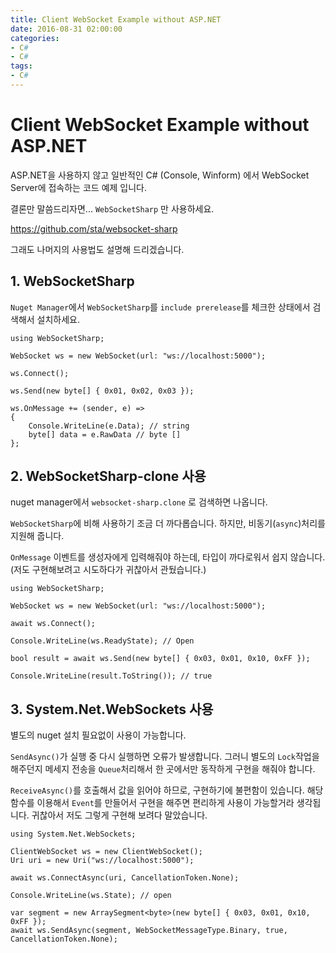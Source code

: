 ```yaml
---
title: Client WebSocket Example without ASP.NET
date: 2016-08-31 02:00:00
categories:
- C#
- C#
tags:
- C#
---
```


# Client WebSocket Example without ASP.NET

ASP.NET을 사용하지 않고 일반적인 C# (Console, Winform) 에서 WebSocket Server에 접속하는 코드 예제 입니다.

결론만 말씀드리자면... `WebSocketSharp` 만 사용하세요.

<https://github.com/sta/websocket-sharp>

그래도 나머지의 사용법도 설명해 드리겠습니다.

## 1. WebSocketSharp

`Nuget Manager`에서 `WebSocketSharp`를 `include prerelease`를 체크한 상태에서 검색해서 설치하세요.

```CSharp
using WebSocketSharp;

WebSocket ws = new WebSocket(url: "ws://localhost:5000");

ws.Connect();

ws.Send(new byte[] { 0x01, 0x02, 0x03 });

ws.OnMessage += (sender, e) =>
{
    Console.WriteLine(e.Data); // string
    byte[] data = e.RawData // byte []
};
```

## 2. WebSocketSharp-clone 사용

nuget manager에서 `websocket-sharp.clone` 로 검색하면 나옵니다.

`WebSocketSharp`에 비해 사용하기 조금 더 까다롭습니다.
하지만, 비동기(`async`)처리를 지원해 줍니다.

`OnMessage` 이벤트를 생성자에게 입력해줘야 하는데, 타입이 까다로워서 쉽지 않습니다.
(저도 구현해보려고 시도하다가 귀찮아서 관뒀습니다.)

```CSharp
using WebSocketSharp;

WebSocket ws = new WebSocket(url: "ws://localhost:5000");

await ws.Connect();

Console.WriteLine(ws.ReadyState); // Open

bool result = await ws.Send(new byte[] { 0x03, 0x01, 0x10, 0xFF });

Console.WriteLine(result.ToString()); // true
```

## 3. System.Net.WebSockets 사용

별도의 nuget 설치 필요없이 사용이 가능합니다.

`SendAsync()`가 실행 중 다시 실행하면 오류가 발생합니다.
그러니 별도의 `Lock`작업을 해주던지 메세지 전송을 `Queue`처리해서 한 곳에서만 동작하게 구현을 해줘야 합니다.

`ReceiveAsync()`를 호출해서 값을 읽어야 하므로, 구현하기에 불편함이 있습니다.
해당 함수를 이용해서 `Event`를 만들어서 구현을 해주면 편리하게 사용이 가능할거라 생각됩니다.
귀찮아서 저도 그렇게 구현해 보려다 말았습니다.

```CSharp
using System.Net.WebSockets;

ClientWebSocket ws = new ClientWebSocket();
Uri uri = new Uri("ws://localhost:5000");

await ws.ConnectAsync(uri, CancellationToken.None);

Console.WriteLine(ws.State); // open

var segment = new ArraySegment<byte>(new byte[] { 0x03, 0x01, 0x10, 0xFF });
await ws.SendAsync(segment, WebSocketMessageType.Binary, true, CancellationToken.None);
```
